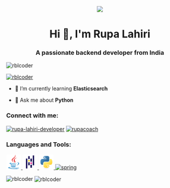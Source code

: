
<div id="header" align="center">
  <img src="https://media.giphy.com/media/57nf4oyyMmZ2L9QqJN/giphy.gif" width="200"/>

</div>


<h1 align="center">Hi 👋, I'm Rupa Lahiri</h1>
<h3 align="center">A passionate backend developer from India</h3>

<p align="left"> <img src="https://komarev.com/ghpvc/?username=rblcoder&label=Profile%20views&color=0e75b6&style=flat" alt="rblcoder" /> </p>

<p align="left"> <a href="https://github.com/ryo-ma/github-profile-trophy"><img src="https://github-profile-trophy.vercel.app/?username=rblcoder" alt="rblcoder" /></a> </p>

- 🌱 I’m currently learning **Elasticsearch**

- 💬 Ask me about **Python**

<h3 align="left">Connect with me:</h3>
<p align="left">
<a href="https://linkedin.com/in/rupa-lahiri-developer" target="blank"><img align="center" src="https://raw.githubusercontent.com/rahuldkjain/github-profile-readme-generator/master/src/images/icons/Social/linked-in-alt.svg" alt="rupa-lahiri-developer" height="30" width="40" /></a>
<a href="https://www.leetcode.com/rupacoach" target="blank"><img align="center" src="https://raw.githubusercontent.com/rahuldkjain/github-profile-readme-generator/master/src/images/icons/Social/leet-code.svg" alt="rupacoach" height="30" width="40" /></a>
</p>

<h3 align="left">Languages and Tools:</h3>
<p align="left"> <a href="https://www.java.com" target="_blank" rel="noreferrer"> <img src="https://raw.githubusercontent.com/devicons/devicon/master/icons/java/java-original.svg" alt="java" width="40" height="40"/> </a> <a href="https://pandas.pydata.org/" target="_blank" rel="noreferrer"> <img src="https://raw.githubusercontent.com/devicons/devicon/2ae2a900d2f041da66e950e4d48052658d850630/icons/pandas/pandas-original.svg" alt="pandas" width="40" height="40"/> </a> <a href="https://www.python.org" target="_blank" rel="noreferrer"> <img src="https://raw.githubusercontent.com/devicons/devicon/master/icons/python/python-original.svg" alt="python" width="40" height="40"/> </a> <a href="https://spring.io/" target="_blank" rel="noreferrer"> <img src="https://www.vectorlogo.zone/logos/springio/springio-icon.svg" alt="spring" width="40" height="40"/> </a> </p>

<p><img align="left" src="https://github-readme-stats.vercel.app/api/top-langs?username=rblcoder&show_icons=true&locale=en&layout=compact" alt="rblcoder" /></p>

<p>&nbsp;<img align="center" src="https://github-readme-stats.vercel.app/api?username=rblcoder&show_icons=true&locale=en" alt="rblcoder" /></p>



<!--
**rblcoder/rblcoder** is a ✨ _special_ ✨ repository because its `README.md` (this file) appears on your GitHub profile.

Here are some ideas to get you started:

- 🔭 I’m currently working on ...
- 🌱 I’m currently learning ...
- 👯 I’m looking to collaborate on ...
- 🤔 I’m looking for help with ...
- 💬 Ask me about ...
- 📫 How to reach me: ...
- 😄 Pronouns: ...
- ⚡ Fun fact: ...
-->
